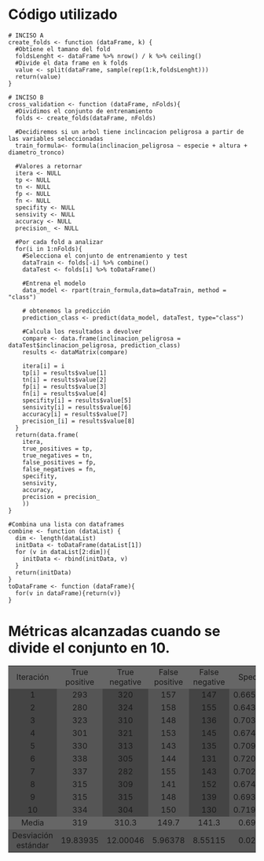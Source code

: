 # Código utilizado

```{r}
# INCISO A
create_folds <- function (dataFrame, k) {
  #Obtiene el tamano del fold
  foldsLenght <- dataFrame %>% nrow() / k %>% ceiling()
  #Divide el data frame en k folds
  value <- split(dataFrame, sample(rep(1:k,foldsLenght)))
  return(value)
}

# INCISO B
cross_validation <- function (dataFrame, nFolds){
  #Dividimos el conjunto de entrenamiento
  folds <- create_folds(dataFrame, nFolds)
  
  #Decidiremos si un arbol tiene inclincacion peligrosa a partir de las variables seleccionadas
  train_formula<- formula(inclinacion_peligrosa ~ especie + altura + diametro_tronco)

  #Valores a retornar
  itera <- NULL
  tp <- NULL
  tn <- NULL
  fp <- NULL
  fn <- NULL
  specifity <- NULL
  sensivity <- NULL
  accuracy <- NULL
  precision_ <- NULL
  
  #Por cada fold a analizar
  for(i in 1:nFolds){
    #Selecciona el conjunto de entrenamiento y test
    dataTrain <- folds[-i] %>% combine()
    dataTest <- folds[i] %>% toDataFrame()
    
    #Entrena el modelo
    data_model <- rpart(train_formula,data=dataTrain, method = "class")

    # obtenemos la predicción
    prediction_class <- predict(data_model, dataTest, type="class")
    
    #Calcula los resultados a devolver
    compare <- data.frame(inclinacion_peligrosa = dataTest$inclinacion_peligrosa, prediction_class)
    results <- dataMatrix(compare)
    
    itera[i] = i
    tp[i] = results$value[1]
    tn[i] = results$value[2]
    fp[i] = results$value[3]
    fn[i] = results$value[4]
    specifity[i] = results$value[5]
    sensivity[i] = results$value[6]
    accuracy[i] = results$value[7]
    precision_[i] = results$value[8]
  }
  return(data.frame(
    itera,
    true_positives = tp,
    true_negatives = tn,
    false_positives = fp,
    false_negatives = fn,
    specifity, 
    sensivity, 
    accuracy, 
    precision = precision_
    ))
}

#Combina una lista con dataframes
combine <- function (dataList) {
  dim <- length(dataList)
  initData <- toDataFrame(dataList[1])
  for (v in dataList[2:dim]){
    initData <- rbind(initData, v)
  }
  return(initData)
}
toDataFrame <- function (dataFrame){
  for(v in dataFrame){return(v)}
}
```
# Métricas alcanzadas cuando se divide el conjunto en 10.

<table class="default">
  <colgroup bgcolor="#444444">
  <colgroup bgcolor="#555555">
  <colgroup bgcolor="#444444">
  <colgroup bgcolor="#555555">
  <colgroup bgcolor="#444444">
  <colgroup bgcolor="#555555">
  <colgroup bgcolor="#444444">
  <colgroup bgcolor="#555555">
  <colgroup bgcolor="#444444">
  <tr bgcolor="#666666">
    <td align="center">Iteración</td>
    <td align="center">True positive</td>
    <td align="center">True negative</td>
    <td align="center">False positive</td>
    <td align="center">False negative</td>
    <td align="center">Specifity</td>
    <td align="center">Sensitivity</td>
    <td align="center">Accuracy</td>
    <td align="center">Precision</td>
  </tr>
  <tr >
    <td align="center">1</td>
    <td align="center">293</td>
    <td align="center">320</td>
    <td align="center">157</td>
    <td align="center">147</td>
    <td align="center">0.6659091</td>
    <td align="center">158</td>
    <td align="center">0.6684842</td>
    <td align="center">0.651111</td>
  </tr>
  <tr >
    <td align="center">2</td>
    <td align="center">280</td>
    <td align="center">324</td>
    <td align="center">158</td>
    <td align="center">155</td>
    <td align="center">0.6436782</td>
    <td align="center">159</td>
    <td align="center">0.6586696</td>
    <td align="center">0.639269</td>
  </tr>
  <tr >
    <td align="center">3</td>
    <td align="center">323</td>
    <td align="center">310</td>
    <td align="center">148</td>
    <td align="center">136</td>
    <td align="center">0.7037037</td>
    <td align="center">149</td>
    <td align="center">0.6902944</td>
    <td align="center">0.685774</td>
  </tr>
  <tr >
    <td align="center">4</td>
    <td align="center">301</td>
    <td align="center">321</td>
    <td align="center">153</td>
    <td align="center">145</td>
    <td align="center">0.6748879</td>
    <td align="center">154</td>
    <td align="center">0.6760870</td>
    <td align="center">0.662995</td>
  </tr>
  <tr >
    <td align="center">5</td>
    <td align="center">330</td>
    <td align="center">313</td>
    <td align="center">143</td>
    <td align="center">135</td>
    <td align="center">0.7096774</td>
    <td align="center">144</td>
    <td align="center">0.6981542</td>
    <td align="center">0.697674</td>
  </tr>
  <tr >
    <td align="center">6</td>
    <td align="center">338</td>
    <td align="center">305</td>
    <td align="center">144</td>
    <td align="center">131</td>
    <td align="center">0.7206823</td>
    <td align="center">145</td>
    <td align="center">0.7004357</td>
    <td align="center">0.701244</td>
  </tr>
  <tr >
    <td align="center">7</td>
    <td align="center">337</td>
    <td align="center">282</td>
    <td align="center">155</td>
    <td align="center">143</td>
    <td align="center">0.7020833</td>
    <td align="center">156</td>
    <td align="center">0.6750273</td>
    <td align="center">0.684959</td>
  </tr>
  <tr >
    <td align="center">8</td>
    <td align="center">315</td>
    <td align="center">309</td>
    <td align="center">141</td>
    <td align="center">152</td>
    <td align="center">0.6745182</td>
    <td align="center">142</td>
    <td align="center">0.6804798</td>
    <td align="center">0.690789</td>
  </tr>
  <tr >
    <td align="center">9</td>
    <td align="center">315</td>
    <td align="center">315</td>
    <td align="center">148</td>
    <td align="center">139</td>
    <td align="center">0.6938326</td>
    <td align="center">149</td>
    <td align="center">0.6870229</td>
    <td align="center">0.680345</td>
  </tr>
  <tr >
    <td align="center">10</td>
    <td align="center">334</td>
    <td align="center">304</td>
    <td align="center">150</td>
    <td align="center">130</td>
    <td align="center">0.7198276</td>
    <td align="center">151</td>
    <td align="center">0.6949891</td>
    <td align="center">0.690082</td>
  </tr>
  <tr bgcolor="#666666">
    <td align="center">Media</td>
    <td align="center">319</td>
    <td align="center">310.3</td>
    <td align="center">149.7</td>
    <td align="center">141.3</td>
    <td align="center">0.69088</td>
    <td align="center">150.7</td>
    <td align="center">0.68296</td>
    <td align="center">0.67842</td>
  </tr>
  <tr bgcolor="#555555">
    <td align="center">Desviación estándar</td>
    <td align="center">19.83935</td>
    <td align="center">12.00046</td>
    <td align="center">5.96378</td>
    <td align="center">8.55115</td>
    <td align="center">0.02528</td>
    <td align="center">5.96378</td>
    <td align="center">0.01361</td>
    <td align="center">0.02054</td>
  </tr>
</table>



























































































































































































































